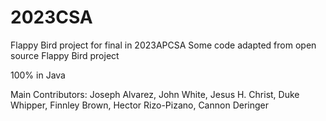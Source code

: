 # 2023CSA
Flappy Bird project for final in 2023APCSA
Some code adapted from open source Flappy Bird project

100% in Java

Main Contributors: Joseph Alvarez, John White, Jesus H. Christ, Duke Whipper, Finnley Brown, Hector Rizo-Pizano, Cannon Deringer
